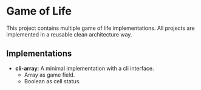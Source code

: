 # Game of Life

This project contains multiple game of life implementations.
All projects are implemented in a reusable clean architecture way.

## Implementations

* **cli-array**: A minimal implementation with a cli interface.
    * Array as game field.
    * Boolean as cell status.